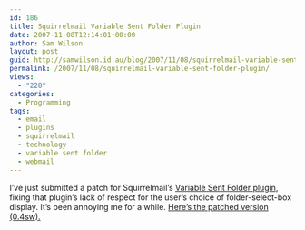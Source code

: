 ```yaml
---
id: 186
title: Squirrelmail Variable Sent Folder Plugin
date: 2007-11-08T12:14:01+00:00
author: Sam Wilson
layout: post
guid: http://samwilson.id.au/blog/2007/11/08/squirrelmail-variable-sent-folder-plugin/
permalink: /2007/11/08/squirrelmail-variable-sent-folder-plugin/
views:
  - "228"
categories:
  - Programming
tags:
  - email
  - plugins
  - squirrelmail
  - technology
  - variable sent folder
  - webmail
---
```

I&#8217;ve just submitted a patch for Squirrelmail&#8217;s [Variable Sent Folder plugin](http://squirrelmail.org/plugin_view.php?id=100), fixing that plugin&#8217;s lack of respect for the user&#8217;s choice of folder-select-box display. It&#8217;s been annoying me for a while. [Here&#8217;s the patched version (0.4sw).](/wp-content/uploads/2007/11/variable_sent_folder04sw-14tar.gz "My modified version of the Variable Sent Folder plugin for Squirrelmail.")